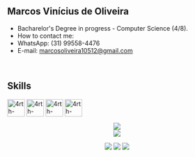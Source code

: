 ## Marcos Vinícius de Oliveira

- Bacharelor's Degree in progress - Computer Science (4/8).
- How to contact me:
- WhatsApp: (31) 99558-4476
- E-mail: marcosoliveira10512@gmail.com
  
<div style="display: inline_block"><br>
  <h2>Skills</h2>
    <img align="center" alt="4rth-CSS" height="40" width="40" src="https://cdn.jsdelivr.net/gh/devicons/devicon/icons/html5/html5-original.svg">
    <img align="center" alt="4rth-CSS" height="40" width="40" src="https://cdn.jsdelivr.net/gh/devicons/devicon/icons/css3/css3-original.svg">
    <img align="center" alt="4rth-CSS" height="40" width="40" src="https://cdn.jsdelivr.net/gh/devicons/devicon/icons/javascript/javascript-original.svg">
    <img align="center" alt="4rth-CSS" height="40" width="40" src="https://cdn.jsdelivr.net/gh/devicons/devicon/icons/react/react-original.svg" >
</div>

<div align="center">

![](https://github-readme-stats.vercel.app/api?username=M4rcosVO&theme=midnight-purple&hide_border=true&include_all_commits=false&count_private=false)<br/>
![](https://github-readme-stats.vercel.app/api/top-langs/?username=M4rcosVO&theme=midnight-purple&hide_border=true&include_all_commits=false&count_private=false&layout=compact)
       
   <div>
  <a href = "https://github.com/M4rcosVO"><img src="https://img.shields.io/badge/GitHub-100000?style=for-the-badge&logo=github&logoColor=white" target="_blank"></a>
  <a href="https://www.linkedin.com/in/marcos-vinícius-oliveira-a67402234/" target="_blank"><img src="https://img.shields.io/badge/-LinkedIn-%230077B5?style=for-the-badge&logo=linkedin&logoColor=white" target="_blank"></a>
  <a href = "mailto:marcosoliveira10512@gmail.com"><img src="https://img.shields.io/badge/-Gmail-%23333?style=for-the-badge&logo=gmail&logoColor=white" target="_blank"></a>
    </div>
